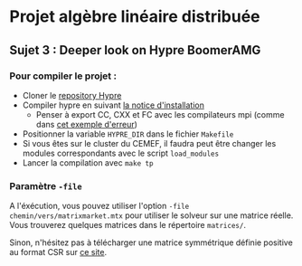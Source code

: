 # Projet algèbre linéaire distribuée
## Sujet 3 : Deeper look on Hypre BoomerAMG

### Pour compiler le projet :
- Cloner le [repository Hypre](https://github.com/hypre-space/hypre)
- Compiler hypre en suivant [la notice d'installation](https://github.com/hypre-space/hypre/blob/master/INSTALL.md) 
    - Penser à export CC, CXX et FC avec les compilateurs mpi (comme dans [cet exemple d'erreur](https://stackoverflow.com/questions/26920083/fatal-error-mpi-h-no-such-file-or-directory-include-mpi-h))
- Positionner la variable `HYPRE_DIR` dans le fichier `Makefile`
- Si vous êtes sur le cluster du CEMEF, il faudra peut être changer les modules correspondants avec le script `load_modules`
- Lancer la compilation avec `make tp`


### Paramètre `-file`
A l'éxécution, vous pouvez utiliser l'option `-file chemin/vers/matrixmarket.mtx` pour utiliser le solveur sur une matrice réelle. 
Vous trouverez quelques matrices dans le répertoire `matrices/`.

Sinon, n'hésitez pas à télécharger une matrice symmétrique définie positive au format CSR sur [ce site](https://sparse.tamu.edu/).
